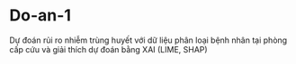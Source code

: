 # Do-an-1
Dự đoán rủi ro nhiễm trùng huyết với dữ liệu phân loại bệnh nhân tại phòng cấp cứu và giải thích dự đoán bằng XAI (LIME, SHAP)
